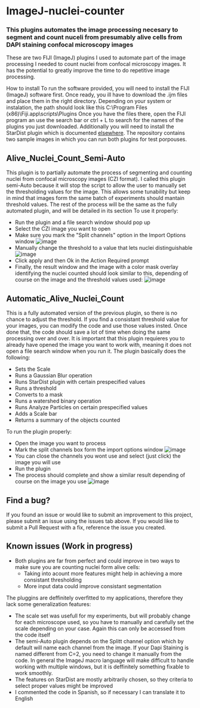 # ImageJ-nuclei-counter
### This plugins automates the image processing necesary to segment and count nuceli from presumably alive cells from DAPI staining confocal microscopy images
These are two FIJI (ImageJ) plugins I used to automate part of the image processing I needed to count nuclei from confocal microscopy images. It has the potential to greatly improve the time to do repetitive image processing.

How to install
To run the software provided, you will need to install the FIJI (ImageJ) software first. Once ready, you ill have to download the .ijm files and place them in the right directory. Depending on your system or instalation, the path should look like this C:\Program Files (x86)\Fiji.app\scripts\Plugins Once you have the files there, open the FIJI program an use the search bar or ctrl + L to search for the names of the plugins you just downloaded.
Additionally you will need to install the StarDist plugin which is documented [elsewhere](https://github.com/stardist/stardist).
The repository contains two sample images in which you can run both plugins for test porpouses.

## Alive_Nuclei_Count_Semi-Auto
This plugin is to partially automate the process of segmenting and counting nuclei from confocal microscopy images (CZI format). I called this plugin semi-Auto because it will stop the script to allow the user to manually set the thresholding values for the image. This allows some tunability but keep in mind that images form the same batch of experiments should mantain threshold values. The rest of the process will be the same as the fully automated plugin, and will be detailed in its section
To use it properly:
- Run the plugin and a file search window should pop up
- Select the CZI image you want to open
- Make sure you mark the "Split channels" option in the Import Options window
![image](https://github.com/user-attachments/assets/3c985e92-8213-4c4d-b454-7fc481665b0d)
- Manually change the threshold to a value that lets nuclei distinguishable
![image](https://github.com/user-attachments/assets/30c69f07-607d-4f13-a9ee-ab347755d3ee)
- Click apply and then Ok in the Action Required prompt
- Finally, the result window and the image with a color mask overlay identifying the nuclei counted should look similar to this, depending of course on the image and the threshold values used:
![image](https://github.com/user-attachments/assets/a6d83b54-d454-4d11-b138-84b8adee6532)


## Automatic_Alive_Nuclei_Count
This is a fully automated version of the previous plugin, so there is no chance to adjust the threshold. If you find a consistant threshold value for your images, you can modify the code and use those values insted. Once done that, the code should save a lot of time when doing the same processing over and over. It is important that this plugin requieres you to already have opened the image you want to work with, meaning it does not open a file search window when you run it.
The plugin basically does the following:
- Sets the Scale
- Runs a Gaussian Blur operation
- Runs StarDist plugin with certain prespecified values
- Runs a threshold
- Converts to a mask
- Runs a watershed binary operation
- Runs Analyze Particles on certain prespecified values
- Adds a Scale bar
- Returns a summary of the objects counted

To run the plugin properly:

- Open the image you want to process
- Mark the split channels box form the import options window
![image](https://github.com/user-attachments/assets/3c985e92-8213-4c4d-b454-7fc481665b0d)
- You can close the channels you wont use and select (just click) the image you will use
- Run the plugin
- The process should complete and show a similar result depending of course on the image you use
![image](https://github.com/user-attachments/assets/869f9458-6433-4914-8ddb-04e587755673)




## Find a bug?
If you found an issue or would like to submit an improvement to this project, please submit an issue using the issues tab above. If you would like to submit a Pull Request with a fix, reference the issue you created.

## Known issues (Work in progress)
- Both plugins are far from perfect and could improve in two ways to make sure you are counting nuclei form alive cells:
  - Taking into acount more features might help in achieving a more consistant thresholding
  - More input data could improve consistant segmentation

The pluggins are deffinitely overfitted to my applications, therefore they lack some generalization features:
- The scale set was usefull for my experiments, but will probably change for each microscope used, so you have to manually and carefully set the scale depending on your case. Again this can only be accessed from the code itself
- The semi-Auto plugin depends on the Splitt channel option which by default will name each channel from the image. If your Dapi Staining is named different from C=2, you need to change it manually from the code. In general the ImageJ macro language will make difficult to handle working with multiple windows, but it is deffinitely something fixable to work smoothly.
- The features on StarDist are mostly arbitrarily chosen, so they criteria to select proper values might be improved
- I commented the code in Spanish, so if necessary I can translate it to English

